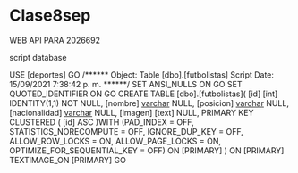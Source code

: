 # Clase8sep
WEB API PARA 2026692

script database

USE [deportes]
GO
/****** Object:  Table [dbo].[futbolistas]    Script Date: 15/09/2021 7:38:42 p. m. ******/
SET ANSI_NULLS ON
GO
SET QUOTED_IDENTIFIER ON
GO
CREATE TABLE [dbo].[futbolistas](
	[id] [int] IDENTITY(1,1) NOT NULL,
	[nombre] [varchar](50) NULL,
	[posicion] [varchar](20) NULL,
	[nacionalidad] [varchar](30) NULL,
	[imagen] [text] NULL,
PRIMARY KEY CLUSTERED 
(
	[id] ASC
)WITH (PAD_INDEX = OFF, STATISTICS_NORECOMPUTE = OFF, IGNORE_DUP_KEY = OFF, ALLOW_ROW_LOCKS = ON, ALLOW_PAGE_LOCKS = ON, OPTIMIZE_FOR_SEQUENTIAL_KEY = OFF) ON [PRIMARY]
) ON [PRIMARY] TEXTIMAGE_ON [PRIMARY]
GO
